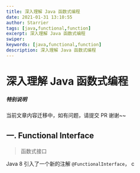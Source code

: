 ```yaml
---
title: 深入理解 Java 函数式编程
date: 2021-01-31 13:10:55
author: Starrier
tags: [java,functional,function]
excerpt: 深入理解 Java 函数式编程
swiper:
keywords: [java,functional,function]
description: 深入理解 Java 函数式编程
---
```


#  深入理解 Java 函数式编程

##### **特别说明**

当前文章内容迁移中，如有问题，请提交 PR 谢谢~~

## 一. Functional Interface

> 函数式接口

Java 8 引入了一个新的注解 `@FunctionalInterface`，
c
